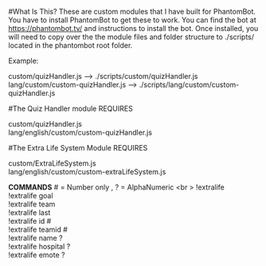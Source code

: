 #What Is This?
These are custom modules that I have built for PhantomBot.  You have to install PhantomBot to get these to work.  You can find the bot at https://phantombot.tv/ and instructions to install the bot.  Once installed, you will need to copy over the the module files and folder structure to ./scripts/ located in the phantombot root folder.  

Example: <br/>

custom/quizHandler.js --> ./scripts/custom/quizHandler.js <br/>
lang/custom/custom-quizHandler.js --> ./scripts/lang/custom/custom-quizHandler.js

#The Quiz Handler module
REQUIRES <br/>

custom/quizHandler.js <br/>
lang/english/custom/custom-quizHandler.js <br/>

#The Extra Life System Module
REQUIRES <br/>

custom/ExtraLifeSystem.js <br/>
lang/english/custom/custom-extraLifeSystem.js <br/>

<b>COMMANDS</b> # = Number only , ? = AlphaNumeric <br \>
!extralife <br/>
!extralife goal <br/>
!extralife team <br/> 
!extralife last <br/>
!extralife id # <br/>
!extralife teamid # <br/>
!extralife name ? <br/>
!extralife hospital ? <br/>
!extralife emote ? <br/>
